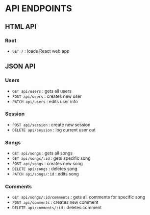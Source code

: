 # API ENDPOINTS

## HTML API

### Root

- `GET /` : loads React web app

## JSON API

### Users

- `GET api/users` : gets all users
- `POST api/users` : creates new user
- `PATCH api/users` : edits user info

### Session

- `POST api/session` : create new session
- `DELETE api/session` : log current user out

### Songs

- `GET api/songs` : gets all songs
- `GET api/songs/:id` : gets specific song
- `POST api/songs` : creates new song
- `DELETE api/songs` : deletes song
- `PATCH api/songs/:id` : edits song

### Comments

- `GET api/songs/:id/comments` : gets all comments for specific song
- `POST api/comments` : creates new comment
- `DELETE api/comments/:id` : deletes comment
